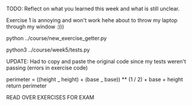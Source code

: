 TODO: Reflect on what you learned this week and what is still unclear.

Exercise 1 is annoying and won't work hehe
about to throw my laptop through my window :)))

python ../course/new_exercise_getter.py

python3 ../course/week5/tests.py

UPDATE: Had to copy and paste the original code since my tests weren't passing (errors in exercise code)

perimeter = ((height _ height) + (base _ base)) \*\* (1 / 2) + base + height
return perimeter

READ OVER EXERCISES FOR EXAM
